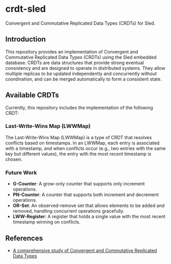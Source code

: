 # crdt-sled
Convergent and Commutative Replicated Data Types (CRDTs) for Sled.

## Introduction
This repository provides an implementation of Convergent and Commutative Replicated Data Types (CRDTs) using the Sled embedded database. CRDTs are data structures that provide strong eventual consistency and are designed to operate in distributed systems. They allow multiple replicas to be updated independently and concurrently without coordination, and can be merged automatically to form a consistent state.

## Available CRDTs
Currently, this repository includes the implementation of the following CRDT:

### Last-Write-Wins Map (LWWMap)
The Last-Write-Wins Map (LWWMap) is a type of CRDT that resolves conflicts based on timestamps. In an LWWMap, each entry is associated with a timestamp, and when conflicts occur (e.g., two entries with the same key but different values), the entry with the most recent timestamp is chosen.

### Future Work

- **G-Counter**: A grow-only counter that supports only increment operations.
- **PN-Counter**: A counter that supports both increment and decrement operations.
- **OR-Set**: An observed-remove set that allows elements to be added and removed, handling concurrent operations gracefully.
- **LWW-Register**: A register that holds a single value with the most recent timestamp winning on conflicts.

## References
- [A comprehensive study of Convergent and Commutative Replicated Data Types](https://inria.hal.science/file/index/docid/555588/filename/techreport.pdf)